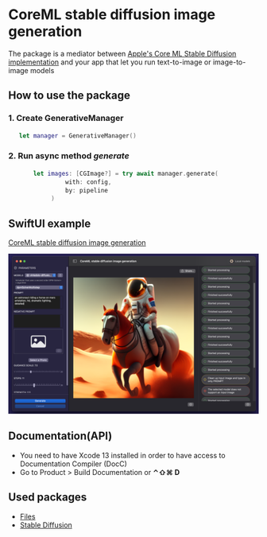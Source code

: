 # CoreML stable diffusion image generation

The package is a mediator between [Apple's Core ML Stable Diffusion implementation](https://github.com/apple/ml-stable-diffusion) and your app that let you run text-to-image or image-to-image models
  
## How to use the package
### 1. Create GenerativeManager

```swift
   let manager = GenerativeManager()
```
### 2. Run async method *generate*

```swift
       let images: [CGImage?] = try await manager.generate(
                with: config, 
                by: pipeline
            )
```

## SwiftUI example

[CoreML stable diffusion image generation](https://github.com/The-Igor/coreml-stable-diffusion-swift-example)

  ![The concept](https://github.com/The-Igor/coreml-stable-diffusion-swift-example/blob/main/img/img_01.png)

## Documentation(API)
- You need to have Xcode 13 installed in order to have access to Documentation Compiler (DocC)
- Go to Product > Build Documentation or **⌃⇧⌘ D**

## Used packages
- [Files](https://github.com/JohnSundell/Files)
- [Stable Diffusion](https://github.com/apple/ml-stable-diffusion)
